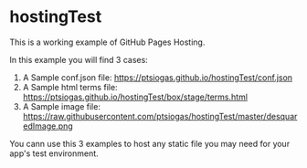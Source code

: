 # hostingTest

This is a working example of GitHub Pages Hosting.

In this example you will find 3 cases:

1. A Sample conf.json file: https://ptsiogas.github.io/hostingTest/conf.json
2. A Sample html terms file: https://ptsiogas.github.io/hostingTest/box/stage/terms.html
3. A Sample image file: https://raw.githubusercontent.com/ptsiogas/hostingTest/master/desquaredImage.png

You cann use this 3 examples to host any static file you may need for your app's test environment.